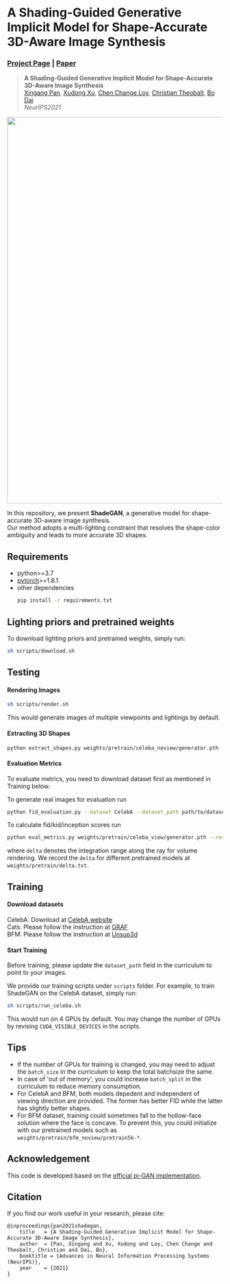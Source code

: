 # A Shading-Guided Generative Implicit Model for Shape-Accurate 3D-Aware Image Synthesis
### [Project Page](https://xingangpan.github.io/projects/ShadeGAN.html) | [Paper](https://arxiv.org/pdf/2110.15678.pdf)
> **A Shading-Guided Generative Implicit Model for Shape-Accurate 3D-Aware Image Synthesis** <br>
> [Xingang Pan](https://xingangpan.github.io/), [Xudong Xu](https://sheldontsui.github.io/), [Chen Change Loy](https://www.mmlab-ntu.com/person/ccloy/), [Christian Theobalt](https://people.mpi-inf.mpg.de/~theobalt/), [Bo Dai](http://daibo.info/)<br>
> *NeurIPS2021*

<p align="center">
    <img src="ShadeGAN_demo.gif", width="900">
</p>

In this repository, we present **ShadeGAN**, a generative model for shape-accurate 3D-aware image synthesis.  
Our method adopts a multi-lighting constraint that resolves the shape-color ambiguity and leads to more accurate 3D shapes.

## Requirements

* python>=3.7
* [pytorch](https://pytorch.org/)>=1.8.1
* other dependencies
    ```sh
    pip install -r requirements.txt
    ```

## Lighting priors and pretrained weights

To download lighting priors and pretrained weights, simply run:
```sh
sh scripts/download.sh
```

## Testing

#### Rendering Images

```sh
sh scripts/render.sh
```
This would generate images of multiple viewpoints and lightings by default.

#### Extracting 3D Shapes

```sh
python extract_shapes.py weights/pretrain/celeba_noview/generator.pth --curriculum CelebA_ShadeGAN_noview --seed 0 5 8 43 --ema
```

#### Evaluation Metrics

To evaluate metrics, you need to download dataset first as mentioned in Training below.

To generate real images for evaluation run  
```sh
python fid_evaluation.py --dataset CelebA --dataset_path path/to/dataset/\*.jpg
```

To calculate fid/kid/inception scores run  
```sh
python eval_metrics.py weights/pretrain/celeba_view/generator.pth --real_image_dir EvalImages/CelebA_real_images_128 --curriculum CelebA_ShadeGAN_view --num_steps 6 --delta 0.06423 --ema
```
where `delta` denotes the integration range along the ray for volume rendering. We record the `delta` for different pretrained models at `weights/pretrain/delta.txt`.

## Training

#### Download datasets

CelebA: Download at [CelebA website](http://mmlab.ie.cuhk.edu.hk/projects/CelebA.html)  
Cats: Please follow the instruction at [GRAF](https://github.com/autonomousvision/graf)  
BFM: Please follow the instruction at [Unsup3d](https://github.com/elliottwu/unsup3d)

#### Start Training

Before training, please update the `dataset_path` field in the curriculum to point to your images.

We provide our training scripts under `scripts` folder. For example, to train ShadeGAN on the CelebA dataset, simply run:
```sh
sh scripts/run_celeba.sh
```
This would run on 4 GPUs by default. You may change the number of GPUs by revising `CUDA_VISIBLE_DEVICES` in the scripts.

## Tips

* If the number of GPUs for training is changed, you may need to adjust the `batch_size` in the curriculum to keep the total batchsize the same.  
* In case of 'out of memory', you could increase `batch_split` in the curriculum to reduce memory consumption.  
* For CelebA and BFM, both models depedent and independent of viewing direction are provided. The former has better FID while the latter has slightly better shapes.
* For BFM dataset, training could sometimes fall to the hollow-face solution where the face is concave. To prevent this, you could initialize with our pretrained models such as `weights/pretrain/bfm_noview/pretrain5k-*`.

## Acknowledgement

This code is developed based on the [official pi-GAN implementation](https://github.com/marcoamonteiro/pi-GAN).

## Citation

If you find our work useful in your research, please cite:
```
@inproceedings{pan2021shadegan,
    title   = {A Shading-Guided Generative Implicit Model for Shape-Accurate 3D-Aware Image Synthesis},
    author  = {Pan, Xingang and Xu, Xudong and Loy, Chen Change and Theobalt, Christian and Dai, Bo},
    booktitle = {Advances in Neural Information Processing Systems (NeurIPS)},
    year    = {2021}
}
```